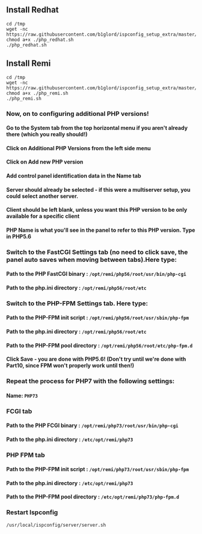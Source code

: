 ## Install Redhat
```
cd /tmp
wget -nc https://raw.githubusercontent.com/b1glord/ispconfig_setup_extra/master/centos7/multi_php/php_redhat.sh
chmod a+x ./php_redhat.sh
./php_redhat.sh
```
## Install Remi
```
cd /tmp
wget -nc https://raw.githubusercontent.com/b1glord/ispconfig_setup_extra/master/centos7/multi_php/php_remi.sh
chmod a+x ./php_remi.sh
./php_remi.sh
```

### Now, on to configuring additional PHP versions!

#### Go to the System tab from the top horizontal menu if you aren't already there (which you really should!)
#### Click on Additional PHP Versions from the left side menu
#### Click on Add new PHP version
#### Add control panel identification data in the Name tab
#### Server should already be selected - if this were a multiserver setup, you could select another server.
#### Client should be left blank, unless you want this PHP version to be only available for a specific client

#### PHP Name is what you'll see in the panel to refer to this PHP version. Type in PHP5.6

### Switch to the FastCGI Settings tab (no need to click save, the panel auto saves when moving between tabs).Here type:
#### Path to the PHP FastCGI binary     : ``/opt/remi/php56/root/usr/bin/php-cgi``
#### Path to the php.ini directory      : ``/opt/remi/php56/root/etc``

### Switch to the PHP-FPM Settings tab. Here type:
#### Path to the PHP-FPM init script    : ``/opt/remi/php56/root/usr/sbin/php-fpm``
#### Path to the php.ini directory      : ``/opt/remi/php56/root/etc``
#### Path to the PHP-FPM pool directory : ``/opt/remi/php56/root/etc/php-fpm.d``
#### Click Save - you are done with PHP5.6! (Don't try until we're done with Part10, since FPM won't properly work until then!)


### Repeat the process for PHP7 with the following settings:
#### Name: ``PHP73``

### FCGI tab
#### Path to the PHP FCGI binary          : ``/opt/remi/php73/root/usr/bin/php-cgi``
#### Path to the php.ini directory        : ``/etc/opt/remi/php73``

### PHP FPM tab
#### Path to the PHP-FPM init script      : ``/opt/remi/php73/root/usr/sbin/php-fpm``
#### Path to the php.ini directory        : ``/etc/opt/remi/php73``
#### Path to the PHP-FPM pool directory   : ``/etc/opt/remi/php73/php-fpm.d``

### Restart Ispconfig
```
/usr/local/ispconfig/server/server.sh
```

